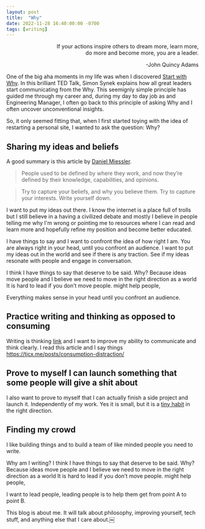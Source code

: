 ```yaml
---
layout: post
title:  "Why"
date: 2022-11-28 16:40:00:00 -0700
tags: [writing]
---
```


<div style="text-align: right">
<p>If your actions inspire others to dream more, learn more,<br> do more and become more, you are a leader.</p>
<p>-John Quincy Adams</p>
</div>

One of the big aha moments in my life was when I discovered [Start with Why](https://www.youtube.com/watch?v=u4ZoJKF_VuA). In this brilliant TED Talk, Simon Synek explains how all great leaders start communicating from the Why. This seemignly simple principle has guided me through my career and, during my day to day job as and Engineering Manager, I often go back to this principle of asking Why and I often uncover unconventional insights.

So, it only seemed fitting that, when I first started toying with the idea of restarting a personal site, I wanted to ask the question: Why?

## Sharing my ideas and beliefs

A good summary is this article by [Daniel Miessler](https://danielmiessler.com/blog/why-everyone-needs-a-blog/).

> People used to be defined by where they work, and now they’re defined by their knowledge, capabilities, and opinions.

> Try to capture your beliefs, and why you believe them. Try to capture your interests. Write yourself down.

I want to put my ideas out there. I know the internet is a place full of trolls but I still believe in a having a civilized debate and mostly I believe in people telling me why I'm wrong or pointing me to resources where I can read and learn more and hopefully refine my position and become better educated.

I have things to say and I want to confront the idea of how right I am. You are always right in your head, until you confront an audience. I want to put my ideas out in the world and see if there is any traction. See if my ideas resonate with people and engage in conversation.

I think I have things to say that deserve to be said. Why? Because ideas move people and I believe we need to move in the right direction as a world It is hard to lead if you don’t move people. might help people,

Everything makes sense in your head until you confront an audience.

## Practice writing and thinking as opposed to consuming

Writing is thinking [link](link) and I want to improve my ability to communicate and think clearly. I read this article and I say things <https://tjcx.me/posts/consumption-distraction/>

## Prove to myself I can launch something that some people will give a shit about

I also want to prove to myself that I can actually finish a side project and launch it. Independently of my work. Yes it is small, but it is a [tiny habit](link) in the right direction.

## Finding my crowd

I like building things and to build a team of like minded people you need to write.

Why am I writing? I think I have things to say that deserve to be said. Why? Because ideas move people and I believe we need to move in the right direction as a world It is hard to lead if you don’t move people. might help people,

I want to lead people, leading people is to help them get from point A to point B.

This blog is about me. It will talk about philosophy, improving yourself, tech stuff, and anything else that I care about.￼
